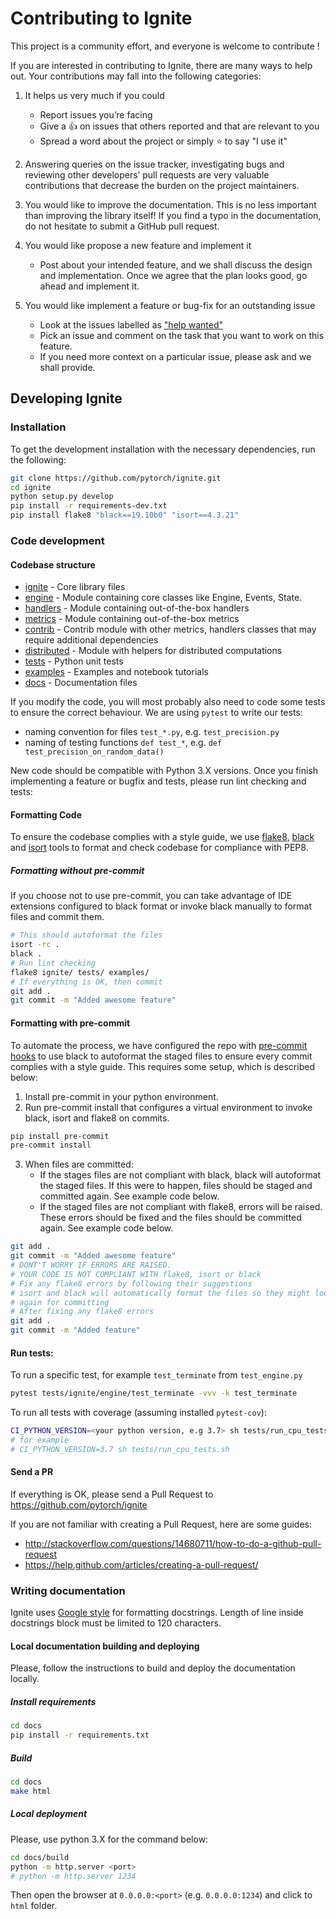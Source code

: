 # Contributing to Ignite

This project is a community effort, and everyone is welcome to contribute !

If you are interested in contributing to Ignite, there are many ways to help out. Your contributions may fall
into the following categories:

1. It helps us very much if you could 
    - Report issues you’re facing
    - Give a :+1: on issues that others reported and that are relevant to you
    - Spread a word about the project or simply :star: to say "I use it" 

2. Answering queries on the issue tracker, investigating bugs and reviewing other developers’ pull requests are 
very valuable contributions that decrease the burden on the project maintainers.

3. You would like to improve the documentation. This is no less important than improving the library itself! 
If you find a typo in the documentation, do not hesitate to submit a GitHub pull request.

4. You would like propose a new feature and implement it
    - Post about your intended feature, and we shall discuss the design and
    implementation. Once we agree that the plan looks good, go ahead and implement it.

5. You would like implement a feature or bug-fix for an outstanding issue
    - Look at the issues labelled as 
["help wanted"](https://github.com/pytorch/ignite/issues?q=is%3Aissue+is%3Aopen+label%3A%22help+wanted%22)
    - Pick an issue and comment on the task that you want to work on this feature.
    - If you need more context on a particular issue, please ask and we shall provide.


## Developing Ignite

### Installation

To get the development installation with the necessary dependencies, run the following:
```bash
git clone https://github.com/pytorch/ignite.git
cd ignite
python setup.py develop
pip install -r requirements-dev.txt
pip install flake8 "black==19.10b0" "isort==4.3.21"
```

### Code development

#### Codebase structure

- [ignite](ignite) - Core library files
 - [engine](ignite/engine) - Module containing core classes like Engine, Events, State.
 - [handlers](ignite/handlers) - Module containing out-of-the-box handlers
 - [metrics](ignite/metrics) - Module containing out-of-the-box metrics
 - [contrib](ignite/contrib) - Contrib module with other metrics, handlers classes that may require additional dependencies
 - [distributed](ignite/distributed) - Module with helpers for distributed computations
- [tests](tests) - Python unit tests
- [examples](examples) - Examples and notebook tutorials
- [docs](docs) - Documentation files

If you modify the code, you will most probably also need to code some tests to ensure the correct behaviour. We are using 
`pytest` to write our tests:
  - naming convention for files `test_*.py`, e.g. `test_precision.py`
  - naming of testing functions `def test_*`, e.g. `def test_precision_on_random_data()`

New code should be compatible with Python 3.X versions. Once you finish implementing a feature or bugfix and tests, 
please run lint checking and tests:

#### Formatting Code

To ensure the codebase complies with a style guide, we use [flake8](https://flake8.pycqa.org/en/latest/),
[black](https://black.readthedocs.io/en/stable/) and [isort](https://pycqa.github.io/isort/) tools to
format and check codebase for compliance with PEP8.
  
##### Formatting without pre-commit

If you choose not to use pre-commit, you can take advantage of IDE extensions configured to black format or invoke 
black manually to format files and commit them.

```bash
# This should autoformat the files
isort -rc .
black .
# Run lint checking
flake8 ignite/ tests/ examples/
# If everything is OK, then commit
git add .
git commit -m "Added awesome feature"
```

#### Formatting with pre-commit

To automate the process, we have configured the repo with [pre-commit hooks](https://pre-commit.com/) to use black to autoformat the staged files to ensure every commit complies with a style guide. This requires some setup, which is described below:

1. Install pre-commit in your python environment.
2. Run pre-commit install that configures a virtual environment to invoke black, isort and flake8 on commits.

```bash
pip install pre-commit
pre-commit install
```

3. When files are committed:
    - If the stages files are not compliant with black, black will autoformat the staged files. If this were to happen, files should be staged and committed again. See example code below.
    - If the staged files are not compliant with flake8, errors will be raised. These errors should be fixed and the files should be committed again. See example code below.
    
```bash
git add .
git commit -m "Added awesome feature"
# DONT'T WORRY IF ERRORS ARE RAISED.
# YOUR CODE IS NOT COMPLIANT WITH flake8, isort or black
# Fix any flake8 errors by following their suggestions
# isort and black will automatically format the files so they might look different, but you'll need to stage the files 
# again for committing
# After fixing any flake8 errors
git add .
git commit -m "Added feature"
```

#### Run tests:

To run a specific test, for example `test_terminate` from `test_engine.py`
```bash
pytest tests/ignite/engine/test_terminate -vvv -k test_terminate
```
To run all tests with coverage (assuming installed `pytest-cov`):
```bash
CI_PYTHON_VERSION=<your python version, e.g 3.7> sh tests/run_cpu_tests.sh
# for example
# CI_PYTHON_VERSION=3.7 sh tests/run_cpu_tests.sh
```

#### Send a PR

If everything is OK, please send a Pull Request to https://github.com/pytorch/ignite

If you are not familiar with creating a Pull Request, here are some guides:
- http://stackoverflow.com/questions/14680711/how-to-do-a-github-pull-request
- https://help.github.com/articles/creating-a-pull-request/


### Writing documentation

Ignite uses [Google style](http://sphinxcontrib-napoleon.readthedocs.io/en/latest/example_google.html)
for formatting docstrings. Length of line inside docstrings block must be limited to 120 characters.

#### Local documentation building and deploying

Please, follow the instructions to build and deploy the documentation locally.

##### Install requirements

```bash
cd docs
pip install -r requirements.txt
```

##### Build

```bash
cd docs
make html
```

##### Local deployment

Please, use python 3.X for the command below:
```bash
cd docs/build
python -m http.server <port>
# python -m http.server 1234
```
Then open the browser at `0.0.0.0:<port>` (e.g. `0.0.0.0:1234`) and click to `html` folder.

